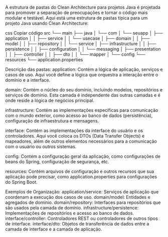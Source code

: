 A estrutura de pastas do Clean Architecture para projetos Java é projetada para promover a separação de preocupações e tornar o código mais modular e testável. Aqui está uma estrutura de pastas típica para um projeto Java usando Clean Architecture:

css
Copiar código
src
└── main
├── java
│ └── com
│ └── seuapp
│ ├── application
│ │ ├── service
│ │ └── usecase
│ ├── domain
│ │ ├── model
│ │ ├── repository
│ │ └── service
│ ├── infrastructure
│ │ ├── persistence
│ │ ├── configuration
│ │ └── messaging
│ ├── presentation
│ │ ├── controller
│ │ ├── dto
│ │ └── mapper
│ └── config
└── resources
└── application.properties

Descrição das pastas:
application: Contém a lógica de aplicação, serviços e casos de uso. Aqui você define a lógica que orquestra a interação entre o domínio e a interface.

domain: Contém o núcleo do seu domínio, incluindo modelos, repositórios e serviços de domínio. Esta camada é independente das outras camadas e é onde reside a lógica de negócios principal.

infrastructure: Contém as implementações específicas para comunicação com o mundo exterior, como acesso ao banco de dados (persistência), configuração de infraestrutura e mensagens.

interface: Contém as implementações da interface do usuário e os controladores. Aqui você coloca os DTOs (Data Transfer Objects) e mapeadores, além de outros elementos necessários para a comunicação com o usuário ou outros sistemas.

config: Contém a configuração geral da aplicação, como configurações de beans do Spring, configuração de segurança, etc.

resources: Contém arquivos de configuração e outros recursos que sua aplicação pode precisar, como application.properties para configurações do Spring Boot.

Exemplos de Organização:
application/service: Serviços de aplicação que coordenam a execução dos casos de uso.
domain/model: Entidades e agregados de domínio.
domain/repository: Interfaces para repositórios que são usados pela camada de domínio.
infrastructure/persistence: Implementações de repositórios e acesso ao banco de dados.
interface/controller: Controladores REST ou controladores de outros tipos de interface.
interface/dto: Objetos de transferência de dados entre a camada de interface e a camada de aplicação.

